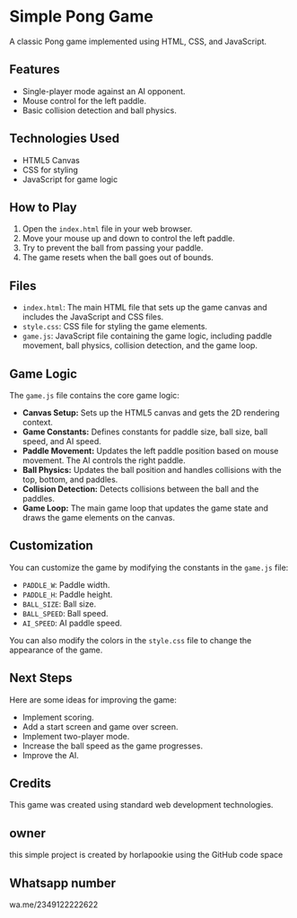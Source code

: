 # Simple Pong Game

A classic Pong game implemented using HTML, CSS, and JavaScript.

## Features

*   Single-player mode against an AI opponent.
*   Mouse control for the left paddle.
*   Basic collision detection and ball physics.

## Technologies Used

*   HTML5 Canvas
*   CSS for styling
*   JavaScript for game logic

## How to Play

1.  Open the `index.html` file in your web browser.
2.  Move your mouse up and down to control the left paddle.
3.  Try to prevent the ball from passing your paddle.
4.  The game resets when the ball goes out of bounds.

## Files

*   `index.html`: The main HTML file that sets up the game canvas and includes the JavaScript and CSS files.
*   `style.css`:  CSS file for styling the game elements.
*   `game.js`: JavaScript file containing the game logic, including paddle movement, ball physics, collision detection, and the game loop.

## Game Logic

The `game.js` file contains the core game logic:

*   **Canvas Setup:**  Sets up the HTML5 canvas and gets the 2D rendering context.
*   **Game Constants:** Defines constants for paddle size, ball size, ball speed, and AI speed.
*   **Paddle Movement:**  Updates the left paddle position based on mouse movement. The AI controls the right paddle.
*   **Ball Physics:**  Updates the ball position and handles collisions with the top, bottom, and paddles.
*   **Collision Detection:** Detects collisions between the ball and the paddles.
*   **Game Loop:**  The main game loop that updates the game state and draws the game elements on the canvas.

## Customization

You can customize the game by modifying the constants in the `game.js` file:

*   `PADDLE_W`: Paddle width.
*   `PADDLE_H`: Paddle height.
*   `BALL_SIZE`: Ball size.
*   `BALL_SPEED`: Ball speed.
*   `AI_SPEED`: AI paddle speed.

You can also modify the colors in the `style.css` file to change the appearance of the game.

## Next Steps

Here are some ideas for improving the game:

*   Implement scoring.
*   Add a start screen and game over screen.
*   Implement two-player mode.
*   Increase the ball speed as the game progresses.
*   Improve the AI.

## Credits

This game was created using standard web development technologies.


## owner 

this simple project is created by horlapookie using the GitHub code space 

## Whatsapp number

wa.me/2349122222622
